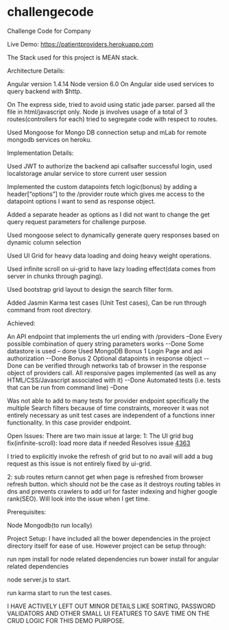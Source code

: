 # challengecode
Challenge Code for Company

Live Demo:
https://patientproviders.herokuapp.com

The Stack used for this project is MEAN stack.

Architecture Details:

Angular version 1.4.14
Node version 6.0
On Angular side used services to query backend with $http.

On The express side, tried to avoid using static jade parser. parsed all the file in html/javascript only.
Node js involves usage of a total of 3 routes(controllers for each) tried to segregate code with respect to routes.

Used Mongoose for Mongo DB connection setup and mLab for remote mongodb services on heroku.

Implementation Details:

Used JWT to authorize the backend api callsafter successful login, used localstorage anular service to store current user session

Implemented the custom datapoints fetch logic(bonus) by adding a header[“options”] to the /provider route which gives me access to the datapoint options I want to send as response object.

Added a separate header as options as I did not want to change the get query request parameters for challenge purpose. 

Used mongoose select to dynamically generate query responses based on dynamic column selection

Used UI Grid for heavy data loading and doing heavy weight operations.

Used infinite scroll on ui-grid to have lazy loading effect(data comes from server in chunks through paging).
 
Used bootstrap grid layout to design the search filter form.

Added Jasmin Karma test cases (Unit Test cases), Can be run through <Karma start> command from root directory.

Achieved:

An API endpoint that implements the url ending with /providers –Done
Every possible combination of query string parameters works --Done
Some datastore is used – done Used MongoDB
Bonus 1 Login Page and api authorization --Done
Bonus 2 Optional datapoints in response object --Done can be verified through networks tab of browser in the response object of providers call.
All responsive pages implemented (as well as any HTML/CSS/Javascript associated with it) --Done
Automated tests (i.e. tests that can be run from command line) –Done 

Was not able to add to many tests for provider endpoint specifically the multiple
Search filters because of time constraints, moreover it was not entirely necessary as unit test cases are independent of a functions inner functionality.
In this case provider endpoint. 

Open Issues:
 There are two main issue at large:
1: The UI grid bug fix(infinite-scroll): load more data if needed Resolves issue
[4363](angular-ui#4363)


I tried to explicitly invoke the refresh of grid but to no avail will add a bug request as this issue is not entirely fixed by ui-grid.

2: sub routes return cannot get when page is refreshed from browser refresh button. which should not be the case as it destroys routing tables in dns and prevents crawlers to add url for faster indexing and higher google rank(SEO). Will look into the issue when I get time.

Prerequisites:

Node
Mongodb(to run locally)

Project Setup:
I have included all the bower dependencies in the project directory itself for ease of use.
However project can be setup through:

run npm install for node related dependencies
run bower install for angular related dependencies

node server.js to start.

run karma start to run the test cases.

I HAVE ACTIVELY LEFT OUT MINOR DETAILS LIKE SORTING, PASSWORD VALIDATORS AND OTHER SMALL UI FEATURES TO SAVE TIME ON THE CRUD LOGIC FOR THIS DEMO PURPOSE. 




